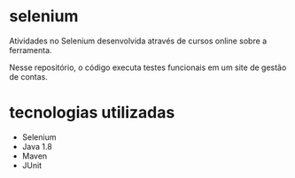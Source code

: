 # selenium
Atividades no Selenium desenvolvida através de cursos online sobre a ferramenta.

Nesse repositório, o código executa testes funcionais em um site de gestão de contas.

# tecnologias utilizadas
- Selenium
- Java 1.8
- Maven
- JUnit
